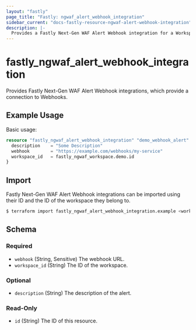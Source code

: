 ```yaml
---
layout: "fastly"
page_title: "Fastly: ngwaf_alert_webhook_integration"
sidebar_current: "docs-fastly-resource-ngwaf-alert-webhook-integration"
description: |-
  Provides a Fastly Next-Gen WAF Alert Webhook integration for a Workspace
---
```


# fastly_ngwaf_alert_webhook_integration

Provides Fastly Next-Gen WAF Alert Webhook integrations, which provide a connection to Webhooks.

## Example Usage

Basic usage:

```terraform
resource "fastly_ngwaf_alert_webhook_integration" "demo_webhook_alert" {
  description    = "Some Description"
  webhook        = "https://example.com/webhooks/my-service"
  workspace_id   = fastly_ngwaf_workspace.demo.id
}
```

## Import

Fastly Next-Gen WAF Alert Webhook integrations can be imported using their ID and the ID of the workspace they belong to.

```sh
$ terraform import fastly_ngwaf_alert_webhook_integration.example <workspace_id>/<alert_id>
```

<!-- schema generated by tfplugindocs -->
## Schema

### Required

- `webhook` (String, Sensitive) The webhook URL.
- `workspace_id` (String) The ID of the workspace.

### Optional

- `description` (String) The description of the alert.

### Read-Only

- `id` (String) The ID of this resource.